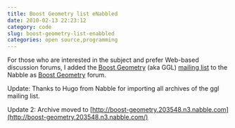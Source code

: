 ```yaml
---
title: Boost Geometry list eNabbled
date: 2010-02-13 22:23:12
category: code
slug: boost-geometry-list-enabbled
categories: open source,programming
---
```


For those who are interested in the subject and prefer Web-based discussion forums, I added the [Boost Geometry](http://trac.osgeo.org/ggl/) (aka GGL) [mailing list](http://lists.osgeo.org/mailman/listinfo/ggl) to the Nabble as [Boost Geometry](http://n3.nabble.com/Boost-Geometry-f203548.html) forum.


Update: Thanks to Hugo from Nabble for importing all archives of the ggl mailing list.


Update 2: Archive moved to [http://boost-geometry.203548.n3.nabble.com](http://boost-geometry.203548.n3.nabble.com/)
